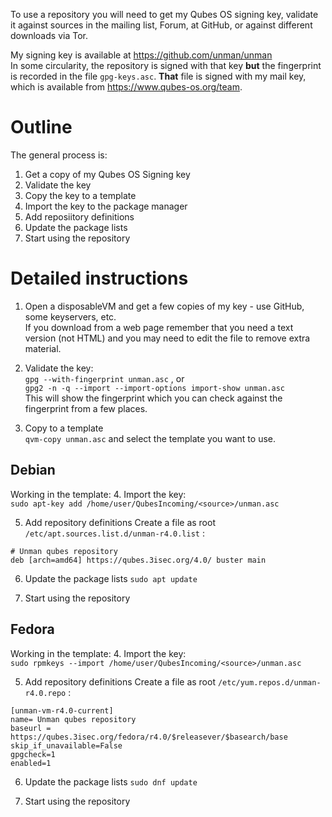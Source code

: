 To use a repository you will need to get my Qubes OS signing key, validate it
against sources in the mailing list, Forum, at GitHub, or against different
downloads via Tor.

My signing key is available at https://github.com/unman/unman  
In some circularity, the repository is signed with that key **but** the fingerprint is recorded in the file `gpg-keys.asc`.
**That** file is signed with my mail key, which is available from https://www.qubes-os.org/team.

# Outline
The general process is:  
1. Get a copy of my Qubes OS Signing key
2. Validate the key
3. Copy the key to a template
4. Import the key to the package manager
5. Add reposiitory definitions
6. Update the package lists
7. Start using the repository

# Detailed instructions

1. Open a disposableVM and get a few copies of my key - use GitHub, some keyservers, etc.  
If you download from a web page remember that you need a text version (not HTML) and you may need to edit the file to remove extra material.  

2. Validate the key:  
`gpg --with-fingerprint unman.asc` , or  
`gpg2 -n -q --import --import-options import-show unman.asc`  
This will show the fingerprint which you can check against the fingerprint from a few places.

3. Copy to a template  
`qvm-copy unman.asc` and select the template you want to use.

## Debian
Working in the template:
4. Import the key:  
`sudo apt-key add /home/user/QubesIncoming/<source>/unman.asc`

5. Add repository definitions
Create a file as root `/etc/apt.sources.list.d/unman-r4.0.list` :
```
# Unman qubes repository
deb [arch=amd64] https://qubes.3isec.org/4.0/ buster main
```
6. Update the package lists
`sudo apt update`

7. Start using the repository

## Fedora
Working in the template:
4. Import the key:  
`sudo rpmkeys --import /home/user/QubesIncoming/<source>/unman.asc`

5. Add repository definitions
Create a file as root `/etc/yum.repos.d/unman-r4.0.repo` :
```
[unman-vm-r4.0-current]
name= Unman qubes repository
baseurl = https://qubes.3isec.org/fedora/r4.0/$releasever/$basearch/base
skip_if_unavailable=False
gpgcheck=1
enabled=1
```

6. Update the package lists
`sudo dnf update`

7. Start using the repository
